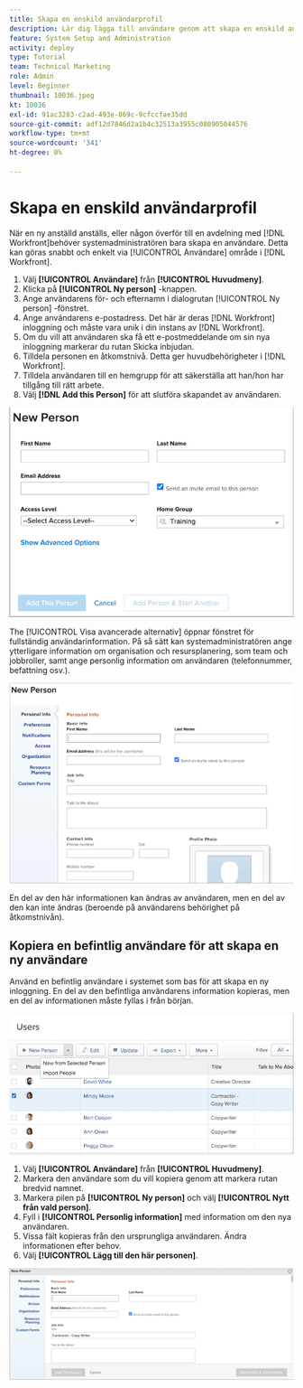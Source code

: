 ```yaml
---
title: Skapa en enskild användarprofil
description: Lär dig lägga till användare genom att skapa en enskild användarprofil från grunden eller genom att kopiera en befintlig användare.
feature: System Setup and Administration
activity: deploy
type: Tutorial
team: Technical Marketing
role: Admin
level: Beginner
thumbnail: 10036.jpeg
kt: 10036
exl-id: 91ac3283-c2ad-493e-869c-9cfccfae35dd
source-git-commit: adf12d7846d2a1b4c32513a3955c080905044576
workflow-type: tm+mt
source-wordcount: '341'
ht-degree: 0%

---
```


# Skapa en enskild användarprofil

När en ny anställd anställs, eller någon överför till en avdelning med [!DNL Workfront]behöver systemadministratören bara skapa en användare. Detta kan göras snabbt och enkelt via [!UICONTROL Användare] område i [!DNL Workfront].

1. Välj **[!UICONTROL Användare]** från **[!UICONTROL Huvudmeny]**.
1. Klicka på **[!UICONTROL Ny person]** -knappen.
1. Ange användarens för- och efternamn i dialogrutan [!UICONTROL Ny person] -fönstret.
1. Ange användarens e-postadress. Det här är deras [!DNL Workfront] inloggning och måste vara unik i din instans av [!DNL Workfront].
1. Om du vill att användaren ska få ett e-postmeddelande om sin nya inloggning markerar du rutan Skicka inbjudan.
1. Tilldela personen en åtkomstnivå. Detta ger huvudbehörigheter i [!DNL Workfront].
1. Tilldela användaren till en hemgrupp för att säkerställa att han/hon har tillgång till rätt arbete.
1. Välj **[!DNL Add this Person]** för att slutföra skapandet av användaren.

![[!UICONTROL Ny person] window](assets/admin-fund-adding-users-1.png)

The [!UICONTROL Visa avancerade alternativ] öppnar fönstret för fullständig användarinformation. På så sätt kan systemadministratören ange ytterligare information om organisation och resursplanering, som team och jobbroller, samt ange personlig information om användaren (telefonnummer, befattning osv.).

![[!UICONTROL Ny person] fönster efter klickning [!UICONTROL Visa avancerade alternativ]](assets/admin-fund-adding-users-2.png)

En del av den här informationen kan ändras av användaren, men en del av den kan inte ändras (beroende på användarens behörighet på åtkomstnivån).

## Kopiera en befintlig användare för att skapa en ny användare

Använd en befintlig användare i systemet som bas för att skapa en ny inloggning. En del av den befintliga användarens information kopieras, men en del av informationen måste fyllas i från början.

![Listrutan Ny person](assets/admin-fund-adding-users-3.png)

1. Välj **[!UICONTROL Användare]** från **[!UICONTROL Huvudmeny]**.
1. Markera den användare som du vill kopiera genom att markera rutan bredvid namnet.
1. Markera pilen på **[!UICONTROL Ny person]** och välj **[!UICONTROL Nytt från vald person]**.
1. Fyll i **[!UICONTROL Personlig information]** med information om den nya användaren.
1. Vissa fält kopieras från den ursprungliga användaren. Ändra informationen efter behov.
1. Välj **[!UICONTROL Lägg till den här personen]**.

![[!UICONTROL Ny person] window](assets/admin-fund-adding-users-4.png)

<!--
Learn more URLs
Add users
-->
